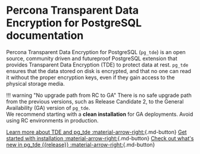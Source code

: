# Percona Transparent Data Encryption for PostgreSQL documentation

Percona Transparent Data Encryption for PostgreSQL (`pg_tde`) is an open source, community driven and futureproof PostgreSQL extension that provides Transparent Data Encryption (TDE) to protect data at rest. `pg_tde` ensures that the data stored on disk is encrypted, and that no one can read it without the proper encryption keys, even if they gain access to the physical storage media.

!!! warning "No upgrade path from RC to GA"
    There is no safe upgrade path from the previous versions, such as Release Candidate 2, to the General Availability (GA) version of `pg_tde`.  
    We recommend starting with a **clean installation** for GA deployments. Avoid using RC environments in production.

[Learn more about TDE and pg_tde :material-arrow-right:](index/about-tde.md){.md-button}
[Get started with installation :material-arrow-right:](install.md){.md-button}
[Check out what's new in pg_tde {{release}} :material-arrow-right:](release-notes/release-notes.md){.md-button}
